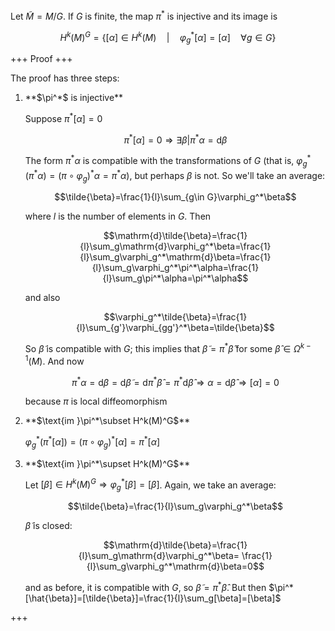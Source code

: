 Let $\tilde{M}=M/G$. If $G$ is finite, the map $\pi^*$ is injective and its image is 

$$
H^k(M)^G=\{[\alpha]\in H^k(M)\quad|\quad\varphi_g^*[\alpha]=[\alpha]\quad\forall g\in G\}
$$

+++
Proof
+++

The proof has three steps:

<ol>
  <li>
  **$\pi^*$ is injective**

  Suppose $\pi^*[\alpha]=0$

  $$\pi^*[\alpha]=0\Longrightarrow \exists \beta|\pi^*\alpha=\mathrm{d}\beta$$

  The form $\pi^*\alpha$ is compatible with the transformations of $G$ (that is, $\varphi_g^*(\pi^*\alpha)= (\pi\circ\varphi_g)^*\alpha=\pi^*\alpha$), but perhaps $\beta$ is not. So we'll take an average: 

  $$\tilde{\beta}=\frac{1}{l}\sum_{g\in G}\varphi_g^*\beta$$

  where $l$ is the number of elements in $G$. Then 

  $$\mathrm{d}\tilde{\beta}=\frac{1}{l}\sum_g\mathrm{d}\varphi_g^*\beta=\frac{1}{l}\sum_g\varphi_g^*\mathrm{d}\beta=\frac{1}{l}\sum_g\varphi_g^*\pi^*\alpha=\frac{1}{l}\sum_g\pi^*\alpha=\pi^*\alpha$$ 

  and also

  $$\varphi_g^*\tilde{\beta}=\frac{1}{l}\sum_{g'}\varphi_{gg'}^*\beta=\tilde{\beta}$$

  So $\tilde{\beta}$ is compatible with $G$; this implies that $\tilde{\beta}=\pi^*\hat{\beta}$ for some $\hat{\beta}\in \Omega^{k-1}(M)$. And now

  $$\pi^*\alpha=\mathrm{d}\beta=\mathrm{d}\tilde{\beta}= \mathrm{d}\pi^*\hat{\beta}=\pi^*\mathrm{d}\hat{\beta}\Longrightarrow \alpha=\mathrm{d}\hat{\beta}\Longrightarrow[\alpha]=0$$ 

  because $\pi$ is local diffeomorphism
  </li>

  <li>
  **$\text{im }\pi^*\subset H^k(M)^G$**

  $\varphi_g^*(\pi^*[\alpha])= (\pi\circ\varphi_g)^*[\alpha]=\pi^*[\alpha]$
  </li>

  <li>
  **$\text{im }\pi^*\supset H^k(M)^G$**

  Let $[\beta]\in H^k(M)^G\Longrightarrow \varphi_g^*[\beta]=[\beta]$. Again, we take an average: 

  $$\tilde{\beta}=\frac{1}{l}\sum_g\varphi_g^*\beta$$ 

  $\tilde{\beta}$ is closed: 

  $$\mathrm{d}\tilde{\beta}=\frac{1}{l}\sum_g\mathrm{d}\varphi_g^*\beta= \frac{1}{l}\sum_g\varphi_g^*\mathrm{d}\beta=0$$

  and as before, it is compatible with $G$, so $\tilde{\beta}=\pi^*\hat{\beta}$. But then $\pi^*[\hat{\beta}]=[\tilde{\beta}]=\frac{1}{l}\sum_g[\beta]=[\beta]$
  </li>
</ol>

+++
